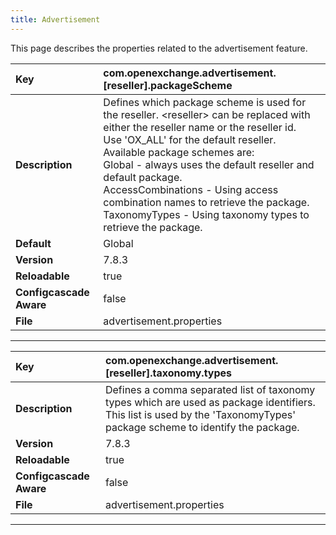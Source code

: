 ```yaml
---
title: Advertisement
---
```


This page describes the properties related to the advertisement feature.


| __Key__ | com.openexchange.advertisement.&#91;reseller&#93;.packageScheme |
|:----------------|:--------|
| __Description__ | Defines which package scheme is used for the reseller. &lt;reseller&gt; can be replaced with either the reseller name or the reseller id.<br>Use 'OX_ALL' for the default reseller. Available package schemes are:<br>Global - always uses the default reseller and default package.<br>AccessCombinations - Using access combination names to retrieve the package.<br>TaxonomyTypes - Using taxonomy types to retrieve the package.<br> |
| __Default__ | Global |
| __Version__ | 7.8.3 |
| __Reloadable__ | true |
| __Configcascade Aware__ | false |
| __File__ | advertisement.properties |

---
| __Key__ | com.openexchange.advertisement.&#91;reseller&#93;.taxonomy.types |
|:----------------|:--------|
| __Description__ | Defines a comma separated list of taxonomy types which are used as package identifiers. <br>This list is used by the 'TaxonomyTypes' package scheme to identify the package.<br> |
| __Version__ | 7.8.3 |
| __Reloadable__ | true |
| __Configcascade Aware__ | false |
| __File__ | advertisement.properties |

---
